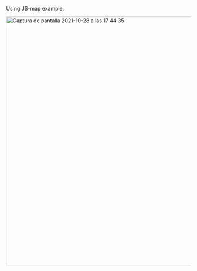 Using JS-map example.

<img width="678" alt="Captura de pantalla 2021-10-28 a las 17 44 35" src="https://user-images.githubusercontent.com/43842142/139290528-57edc2c5-35a0-439a-95cf-98edf79acd62.png">
